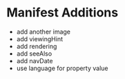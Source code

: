 # Manifest Additions

- add another image
- add viewingHint
- add rendering
- add seeAlso
- add navDate
- use language for property value

<!-- #todo:0 add to manifest additions section -->
